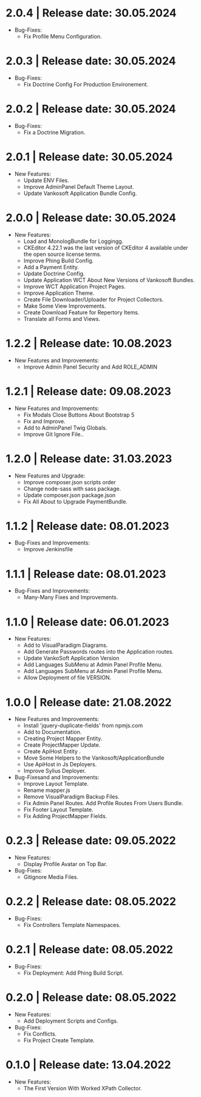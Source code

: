 2.0.4	|	Release date: **30.05.2024**
============================================
* Bug-Fixes:
  - Fix Profile Menu Configuration.


2.0.3	|	Release date: **30.05.2024**
============================================
* Bug-Fixes:
  - Fix Doctrine Config For Production Environement.


2.0.2	|	Release date: **30.05.2024**
============================================
* Bug-Fixes:
  - Fix a Doctrine Migration.


2.0.1	|	Release date: **30.05.2024**
============================================
* New Features:
  - Update ENV Files.
  - Improve AdminPanel Default Theme Layout.
  - Update Vankosoft Application Bundle Config.


2.0.0	|	Release date: **30.05.2024**
============================================
* New Features:
  - Load and  MonologBundle for Loggingg.
  - CKEditor 4.22.1 was the last version of CKEditor 4 available under the open source license terms.
  - Improve Phing Build Config.
  - Add a Payment Entity.
  - Update Doctrine Config.
  - Update Application WCT About New Versions of Vankosoft Bundles.
  - Improve WCT Application Project Pages.
  - Improve Application Theme.
  - Create File Downloader/Uploader for Project Collectors.
  - Make Some View Improvements.
  - Create Download Feature for Repertory Items.
  - Translate all Forms and Views.


1.2.2	|	Release date: **10.08.2023**
============================================
* New Features and Improvements:
  - Improve Admin Panel Security and Add ROLE_ADMIN


1.2.1	|	Release date: **09.08.2023**
============================================
* New Features and  Improvements:
  - Fix Modals Close Buttons About Bootstrap 5
  - Fix and Improve.
  - Add to AdminPanel Twig Globals.
  - Improve Git Ignore File..


1.2.0	|	Release date: **31.03.2023**
============================================
* New Features and Upgrade:
  - Improve composer.json scripts order
  - Change node-sass with sass package.
  - Update composer.json package.json
  - Fix All About to Upgrade PaymentBundle.


1.1.2	|	Release date: **08.01.2023**
============================================
* Bug-Fixes and Improvements:
  - Improve Jenkinsfile


1.1.1	|	Release date: **08.01.2023**
============================================
* Bug-Fixes and Improvements:
  - Many-Many Fixes and Improvements.


1.1.0	|	Release date: **06.01.2023**
============================================
* New Features:
  - Add to VisualParadigm Diagrams.
  - Add Generate Passwords routes into the Application routes.
  - Update VankoSoft Application Version
  - Add Languages SubMenu at Admin Panel Profile Menu.
  - Add Languages SubMenu at Admin Panel Profile Menu.
  - Allow Deployment of file VERSION.


1.0.0	|	Release date: **21.08.2022**
============================================
* New Features and Improvements:
  - Install 'jquery-duplicate-fields' from npmjs.com
  - Add to Documentation.
  - Creating Project Mapper Entity.
  - Create ProjectMapper Update.
  - Create ApiHost Entity .
  - Move Some Helpers to the Vankosoft/ApplicationBundle
  - Use ApiHost in Js Deployers.
  - Improve Sylius Deployer.
* Bug-Fixesand and Improvements:
  - Improve Layout Template.
  - Rename mapper.js
  - Remove VisualParadigm Backup Files.
  - Fix Admin Panel Routes. Add Profile Routes From Users Bundle.
  - Fix Footer Layout Template.
  - Fix Adding ProjectMapper Fields.


0.2.3	|	Release date: **09.05.2022**
============================================
* New Features:
  - Display Profile Avatar on Top Bar.
* Bug-Fixes:
  - Gitignore Media Files.


0.2.2	|	Release date: **08.05.2022**
============================================
* Bug-Fixes:
  - Fix Controllers Template Namespaces.


0.2.1	|	Release date: **08.05.2022**
============================================
* Bug-Fixes:
  - Fix Deployment: Add Phing Build Script.


0.2.0	|	Release date: **08.05.2022**
============================================
* New Features:
  - Add Deployment Scripts and Configs.
* Bug-Fixes:
  - Fix Conflicts.
  - Fix Project Create Template.


0.1.0	|	Release date: **13.04.2022**
============================================
* New Features:
  - The First Version With Worked XPath Collector.


